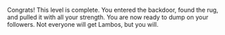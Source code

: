 Congrats! This level is complete. You entered the backdoor, found the rug, and pulled it with all your strength. You are now ready to dump on your followers. Not everyone will get Lambos, but you will.
